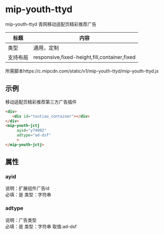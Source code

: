 # mip-youth-ttyd

mip-youth-ttyd 青网移动适配页精彩推荐广告

标题|内容
----|----
类型|通用，定制
支持布局|responsive,fixed-height,fill,container,fixed
所需脚本https://c.mipcdn.com/static/v1/mip-youth-ttyd/mip-youth-ttyd.js

## 示例

移动适配页精彩推荐第三方广告插件
```html
<div>
   <div id="toutiao_container"></div>
</div>	
<mip-youth-jctj 
     ayid="y74002"
	 adtype="ad-dsf"
     >
</mip-youth-jctj>
```

## 属性

### ayid

说明：扩展组件广告id  
必填：是
类型：字符串

### adtype

说明：广告类型  
必填：是
类型：字符串
取值:ad-dsf
 